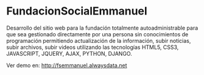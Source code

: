 # FundacionSocialEmmanuel
Desarrollo del sitio web para la fundación totalmente autoadministrable
para que sea gestionado directamente por una persona sin conocimientos de programación
permitiendo actualización de la información, subir noticias, subir archivos, subir videos
utilizando las tecnologías HTML5, CSS3, JAVASCRIPT, JQUERY, AJAX, PYTHON, DJANGO.

Ver demo en: http://fsemmanuel.alwaysdata.net
